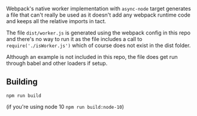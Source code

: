 Webpack's native worker implementation with `async-node` target generates a file that can't really be used as it doesn't
add any webpack runtime code and keeps all the relative imports in tact.

The file `dist/worker.js` is generated using the webpack config in this repo and there's no way to run it as the file includes a call to `require('./isWorker.js')` which of course does not exist in the dist folder.

Although an example is not included in this repo, the file does get run through babel and other loaders if setup.

## Building

```
npm run build
```

(if you're using node 10 `npm run build:node-10`)
